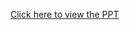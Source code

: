 [Click here to view the PPT](https://drive.google.com/file/d/1lgSzV9ICjbqbNyH4O_oK-oa5AxcDl8sh/view)

